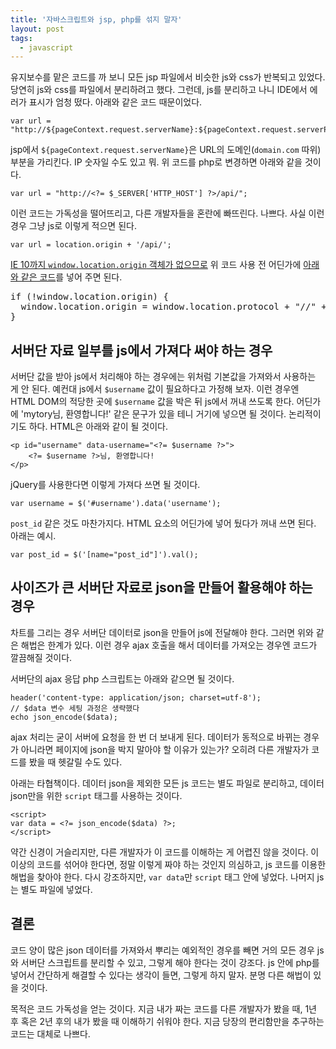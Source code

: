 ```yaml
---
title: '자바스크립트와 jsp, php를 섞지 말자'
layout: post
tags:
  - javascript
---
```


유지보수를 맡은 코드를 까 보니 모든 jsp 파일에서 비슷한 js와 css가 반복되고 있었다. 당연히 js와 css를 파일에서 분리하려고 했다. 그런데, js를 분리하고 나니 IDE에서 에러가 표시가 엄청 떴다. 아래와 같은 코드 때문이었다.

    var url = "http://${pageContext.request.serverName}:${pageContext.request.serverPort}/api/";

jsp에서 `${pageContext.request.serverName}`은 URL의 도메인(`domain.com` 따위) 부분을 가리킨다. IP 숫자일 수도 있고 뭐. 위 코드를 php로 변경하면 아래와 같을 것이다.

    var url = "http://<?= $_SERVER['HTTP_HOST'] ?>/api/";

이런 코드는 가독성을 떨어뜨리고, 다른 개발자들을 혼란에 빠뜨린다. 나쁘다. 사실 이런 경우 그냥 js로 이렇게 적으면 된다.

    var url = location.origin + '/api/';

[IE 10까지 `window.location.origin` 객체가 없으므로](https://developer.mozilla.org/en-US/docs/Web/API/Window/location) 위 코드 사용 전 어딘가에 [아래와 같은 코드](http://tosbourn.com/a-fix-for-window-location-origin-in-internet-explorer/)를 넣어 주면 된다.

<pre>
if (!window.location.origin) {
  window.location.origin = window.location.protocol + "//" + window.location.hostname + (window.location.port ? ':' + window.location.port: '');
}
</pre>


## 서버단 자료 일부를 js에서 가져다 써야 하는 경우

서버단 값을 받아 js에서 처리해야 하는 경우에는 위처럼 기본값을 가져와서 사용하는 게 안 된다. 예컨대 js에서 `$username` 값이 필요하다고 가정해 보자. 이런 경우엔 HTML DOM의 적당한 곳에 `$username` 값을 박은 뒤 js에서 꺼내 쓰도록 한다.  어딘가에 'mytory님, 환영합니다!' 같은 문구가 있을 테니 거기에 넣으면 될 것이다. 논리적이기도 하다. HTML은 아래와 같이 될 것이다.

    <p id="username" data-username="<?= $username ?>">
        <?= $username ?>님, 환영합니다!
    </p>

jQuery를 사용한다면 이렇게 가져다 쓰면 될 것이다.

    var username = $('#username').data('username');

`post_id` 같은 것도 마찬가지다. HTML 요소의 어딘가에 넣어 뒀다가 꺼내 쓰면 된다. 아래는 예시.

    var post_id = $('[name="post_id"]').val();


## 사이즈가 큰 서버단 자료로 json을 만들어 활용해야 하는 경우

차트를 그리는 경우 서버단 데이터로 json을 만들어 js에 전달해야 한다. 그러면 위와 같은 해법은 한계가 있다. 이런 경우 ajax 호출을 해서 데이터를 가져오는 경우엔 코드가 깔끔해질 것이다. 

서버단의 ajax 응답 php 스크립트는 아래와 같으면 될 것이다.

    header('content-type: application/json; charset=utf-8');
    // $data 변수 세팅 과정은 생략했다
    echo json_encode($data);

ajax 처리는 굳이 서버에 요청을 한 번 더 보내게 된다. 데이터가 동적으로 바뀌는 경우가 아니라면 페이지에 json을 박지 말아야 할 이유가 있는가? 오히려 다른 개발자가 코드를 봤을 때 헷갈릴 수도 있다.

아래는 타협책이다. 데이터 json을 제외한 모든 js 코드는 별도 파일로 분리하고, 데이터 json만을 위한 `script` 태그를 사용하는 것이다.

    <script>
    var data = <?= json_encode($data) ?>;
    </script>

약간 신경이 거슬리지만, 다른 개발자가 이 코드를 이해하는 게 어렵진 않을 것이다. 이 이상의 코드를 섞어야 한다면, 정말 이렇게 짜야 하는 것인지 의심하고, js 코드를 이용한 해법을 찾아야 한다. 다시 강조하지만, `var data`만 `script` 태그 안에 넣었다. 나머지 js는 별도 파일에 넣었다.


## 결론

코드 양이 많은 json 데이터를 가져와서 뿌리는 예외적인 경우를 빼면 거의 모든 경우 js와 서버단 스크립트를 분리할 수 있고, 그렇게 해야 한다는 것이 강조다. js 안에 php를 넣어서 간단하게 해결할 수 있다는 생각이 들면, 그렇게 하지 말자. 분명 다른 해법이 있을 것이다. 

목적은 코드 가독성을 얻는 것이다. 지금 내가 짜는 코드를 다른 개발자가 봤을 때, 1년 후 혹은 2년 후의 내가 봤을 때 이해하기 쉬워야 한다. 지금 당장의 편리함만을 추구하는 코드는 대체로 나쁘다.


